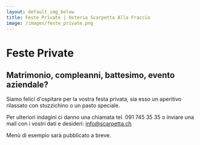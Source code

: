 ```yaml
---
layout: default_img_below
title: Feste Private | Osteria Scarpetta Alla Fraccia
image: /images/feste_private.png
---
```


Feste Private
==========

Matrimonio, compleanni, battesimo, evento aziendale?
----------------------------------------------------

Siamo felici d'ospitare per la vostra festa privata, sia esso un aperitivo rilassato con stuzzichino o un pasto speciale. 

Per ulteriori indagini ci danno una chiamata tel. 091 745 35 35 o inviare una mail con i vostri dati e desideri: <info@scarpetta.ch>

Menù di esempio sarà pubblicato a breve.
